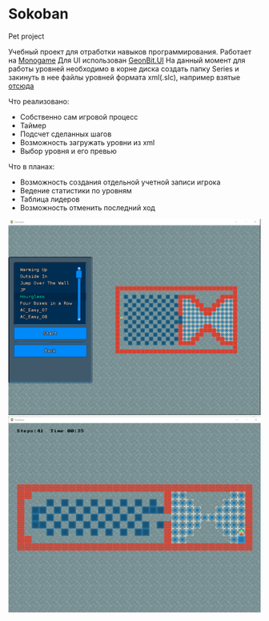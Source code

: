 # Sokoban
Pet project
 
 Учебный проект для отработки навыков программирования.
 Работает на [Monogame](http://www.monogame.net/) Для UI использован [GeonBit.UI](https://github.com/RonenNess/GeonBit.UI)
 На данный момент для работы уровней необходимо в корне диска создать папку Series и закинуть в нее файлы уровней формата xml(.slc), например взятые [отсюда](http://www.sourcecode.se/sokoban/levels)
  
 Что реализовано:
  - Собственно сам игровой процесс
  - Таймер
  - Подсчет сделанных шагов
  - Возможность загружать уровни из xml
  - Выбор уровня и его превью
 
 Что в планах:
  - Возможность создания отдельной учетной записи игрока
  - Ведение статистики по уровням 
  - Таблица лидеров
  - Возможность отменить последний ход
 
![](https://github.com/vladimirsold/Sokoban/blob/master/sokoban.png)
![](https://github.com/vladimirsold/Sokoban/blob/master/sokoban2.png)
